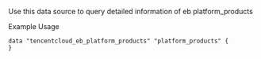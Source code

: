 Use this data source to query detailed information of eb platform_products

Example Usage

```hcl
data "tencentcloud_eb_platform_products" "platform_products" {
}
```